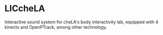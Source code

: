 # LICcheLA
Interactive sound system for cheLA's body interactivity lab, equipped with 4 kinects and OpenPTrack, among other technology.
